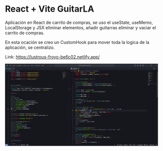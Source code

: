 # React + Vite GuitarLA

Aplicación en React de carrito de compras, se uso el useState, useMemo, LocalStorage y JSX eliminar elementos, añadir guitarras eliminar y vaciar el carrito de compras.

En esta ocación se creo un CustomHook para mover toda la logica de la aplicación, se centralizo.

Link: https://lustrous-froyo-be6c02.netlify.app/

<img src="../imgs/02.png">